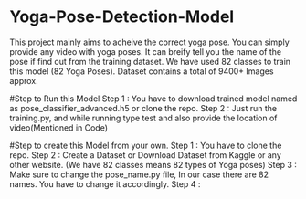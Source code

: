# Yoga-Pose-Detection-Model
This project mainly aims to acheive the correct yoga pose. You can simply provide any video with yoga poses. It can breify tell you the name of the pose if find out from the training dataset. We have used 82 classes to train this model (82 Yoga Poses). Dataset contains a total of 9400+ Images approx.

#Step to Run this Model 
Step 1 : You have to download trained model named as pose_classifier_advanced.h5 or clone the repo.
Step 2 : Just run the training.py, and while running type test and also provide the location of video(Mentioned in Code)

#Step to create this Model from your own.
Step 1 : You have to clone the repo.
Step 2 : Create a Dataset or Download Dataset from Kaggle or any other website. (We have 82 classes means 82 types of Yoga poses)
Step 3 : Make sure to change the pose_name.py file, In our case there are 82 names. You have to change it accordingly.
Step 4 : 
